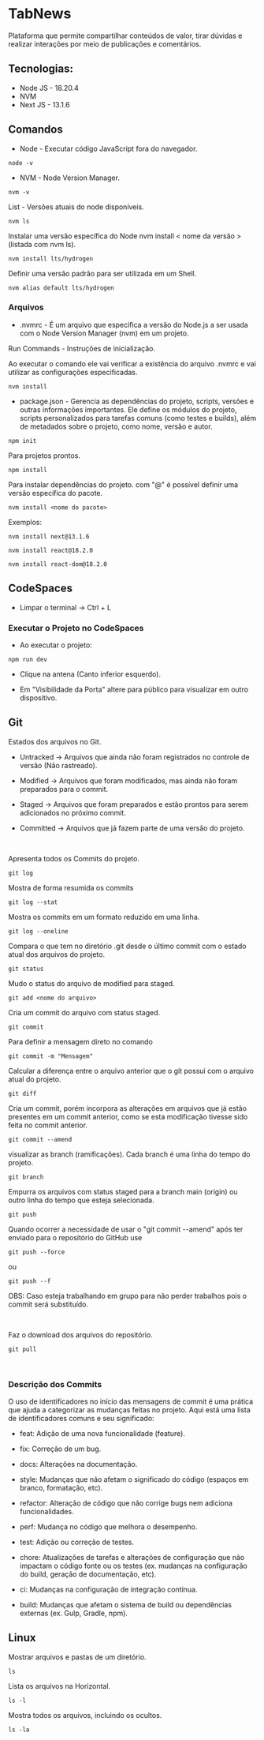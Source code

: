 # TabNews
Plataforma que permite compartilhar conteúdos de valor, tirar dúvidas e realizar interações por meio de publicações e comentários.

## Tecnologias:

- Node JS - 18.20.4
- NVM
- Next JS - 13.1.6

## Comandos 

- Node - Executar código JavaScript fora do navegador. 
```
node -v

```

- NVM - Node Version Manager.
```
nvm -v
```
List - Versões atuais do node disponíveis.
```
nvm ls 
```
Instalar uma versão específica do Node
nvm install < nome da versão > (listada com nvm ls).
```
nvm install lts/hydrogen
```

Definir uma versão padrão para ser utilizada em um Shell.
```
nvm alias default lts/hydrogen
```

### Arquivos

- .nvmrc - É um arquivo que especifica a versão do Node.js a ser usada com o Node Version Manager (nvm) em um projeto.

Run Commands - Instruções de inicialização.

Ao executar o comando ele vai verificar a existência do arquivo .nvmrc e vai utilizar as configurações especificadas.
```
nvm install
```

- package.json - Gerencia as dependências do projeto, scripts, versões e outras informações importantes. Ele define os módulos do projeto, scripts personalizados para tarefas comuns (como testes e builds), além de metadados sobre o projeto, como nome, versão e autor.
```
npm init
```

Para projetos prontos.
```
npm install
```

Para instalar dependências do projeto. com "@" é possível definir uma versão especifica do pacote.
```
nvm install <nome do pacote>
```
Exemplos:
```
nvm install next@13.1.6
```

```
nvm install react@18.2.0
```

```
nvm install react-dom@18.2.0
```

## CodeSpaces
- Limpar o terminal -> Ctrl + L

### Executar o Projeto no CodeSpaces

- Ao executar o projeto:
```
npm run dev
```

- Clique na antena (Canto inferior esquerdo).

- Em "Visibilidade da Porta" altere para público para visualizar em outro dispositivo.


## Git

Estados dos arquivos no Git.
- Untracked -> Arquivos que ainda não foram registrados no controle de versão (Não rastreado).

- Modified -> Arquivos que foram modificados, mas ainda não foram preparados para o commit.

- Staged -> Arquivos que foram preparados e estão prontos para serem adicionados no próximo commit.

- Committed -> Arquivos que já fazem parte de uma versão do projeto.

<br>

Apresenta todos os Commits do projeto.
```
git log
```

Mostra de forma resumida os commits
```
git log --stat
```

Mostra os commits em um formato reduzido em uma linha.
```
git log --oneline
```

Compara o que tem no diretório .git desde o último commit com o estado atual dos arquivos do projeto.
```
git status
```

Mudo o status do arquivo de modified para staged.
```
git add <nome do arquivo>
```

Cria um commit do arquivo com status staged.
```
git commit
```
Para definir a mensagem direto no comando
```
git commit -m "Mensagem"
```

Calcular a diferença entre o arquivo anterior que o git possui com o arquivo atual do projeto.
```
git diff
```

Cria um commit, porém incorpora as alterações em arquivos que já estão presentes em um commit anterior, como se esta modificação tivesse sido feita no commit anterior.
```
git commit --amend
```

visualizar as branch (ramificações).
Cada branch é uma linha do tempo do projeto.
```
git branch
```

Empurra os arquivos com status staged para a branch main (origin) ou outro linha do tempo que esteja selecionada.
```
git push
```

Quando ocorrer a necessidade de usar o "git commit --amend" após ter enviado para o repositório do GitHub use
```
git push --force
```
ou
```
git push --f
```
OBS: Caso esteja trabalhando em grupo para não perder trabalhos pois o commit será substituído.

<br>

Faz o download dos arquivos do repositório.
```
git pull
```

<br>

### Descrição dos Commits
O uso de identificadores no início das mensagens de commit é uma prática que ajuda a categorizar as mudanças feitas no projeto. Aqui está uma lista de identificadores comuns e seu significado:

- feat: Adição de uma nova funcionalidade (feature).

- fix: Correção de um bug.

- docs: Alterações na documentação.

- style: Mudanças que não afetam o significado do código (espaços em branco, formatação, etc).

- refactor: Alteração de código que não corrige bugs nem adiciona funcionalidades.

- perf: Mudança no código que melhora o desempenho.

- test: Adição ou correção de testes.

- chore: Atualizações de tarefas e alterações de configuração que não impactam o código fonte ou os testes (ex. mudanças na configuração do build, geração de documentação, etc).

- ci: Mudanças na configuração de integração contínua.

- build: Mudanças que afetam o sistema de build ou dependências externas (ex. Gulp, Gradle, npm).


## Linux
Mostrar arquivos e pastas de um diretório.
```
ls 
```
Lista os arquivos na Horizontal.
```
ls -l
```
Mostra todos os arquivos, incluindo os ocultos.
```
ls -la
```